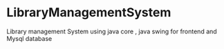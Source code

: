 # LibraryManagementSystem
Library management System using java core , java swing for frontend and Mysql database 
